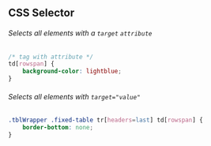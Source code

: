 ## CSS Selector
###### Selects all elements with a `target` `attribute`
```css
/* tag with attribute */
td[rowspan] { 
    background-color: lightblue;
}
```
###### Selects all elements with `target="value"`
```css
.tblWrapper .fixed-table tr[headers=last] td[rowspan] {
    border-bottom: none; 
}
```
